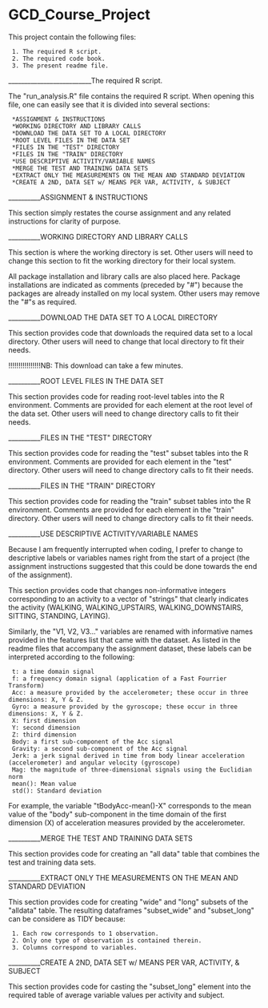# GCD_Course_Project

This project contain the following files:

     1. The required R script.
     2. The required code book.
     3. The present readme file.
     
__________________________The required R script. 

The "run_analysis.R" file contains the required R script. When opening this file, one can easily see that it is divided into several sections:

     *ASSIGNMENT & INSTRUCTIONS
     *WORKING DIRECTORY AND LIBRARY CALLS
     *DOWNLOAD THE DATA SET TO A LOCAL DIRECTORY
     *ROOT LEVEL FILES IN THE DATA SET
     *FILES IN THE "TEST" DIRECTORY
     *FILES IN THE "TRAIN" DIRECTORY
     *USE DESCRIPTIVE ACTIVITY/VARIABLE NAMES
     *MERGE THE TEST AND TRAINING DATA SETS
     *EXTRACT ONLY THE MEASUREMENTS ON THE MEAN AND STANDARD DEVIATION
     *CREATE A 2ND, DATA SET w/ MEANS PER VAR, ACTIVITY, & SUBJECT
     
__________ASSIGNMENT & INSTRUCTIONS
    
This section simply restates the course assignment and any related instructions for clarity of purpose.

__________WORKING DIRECTORY AND LIBRARY CALLS
    
This section is where the working directory is set.  Other users will need to change this section to fit the working directory for their local system.

All package installation and library calls are also placed here.  Package installations are indicated as comments (preceded by "#") because the packages are already installed on my local system.  Other users may remove the "#"s as required.

__________DOWNLOAD THE DATA SET TO A LOCAL DIRECTORY

This section provides code that downloads the required data set to a local directory.  Other users will need to change that local directory to fit their needs.

!!!!!!!!!!!!!!!!NB: This download can take a few minutes.

__________ROOT LEVEL FILES IN THE DATA SET

This section provides code for reading root-level tables into the R environment. Comments are provided for each element at the root level of the data set. Other users will need to change directory calls to fit their needs.

__________FILES IN THE "TEST" DIRECTORY

This section provides code for reading the "test" subset tables into the R environment. Comments are provided for each element in the "test" directory. Other users will need to change directory calls to fit their needs.

__________FILES IN THE "TRAIN" DIRECTORY

This section provides code for reading the "train" subset tables into the R environment. Comments are provided for each element in the "train" directory. Other users will need to change directory calls to fit their needs.

__________USE DESCRIPTIVE ACTIVITY/VARIABLE NAMES

Because I am frequently interrupted when coding, I prefer to change to descriptive labels or variables names right from the start of a project (the assignment instructions suggested that this could be done towards the end of the assignment). 

This section provides code that changes non-informative integers corresponding to an activity to a vector of "strings" that clearly indicates the activity (WALKING, WALKING_UPSTAIRS, WALKING_DOWNSTAIRS, SITTING, STANDING, LAYING). 

Similarly, the "V1, V2, V3..." variables are renamed with informative names provided in the features list that came with the dataset. As listed in the readme files that accompany the assignment dataset, these labels can be interpreted according to the following:

     t: a time domain signal
     f: a frequency domain signal (application of a Fast Fourrier Transform)
     Acc: a measure provided by the accelerometer; these occur in three dimensions: X, Y & Z.
     Gyro: a measure provided by the gyroscope; these occur in three dimensions: X, Y & Z.
     X: first dimension
     Y: second dimension
     Z: third dimension
     Body: a first sub-component of the Acc signal
     Gravity: a second sub-component of the Acc signal
     Jerk: a jerk signal derived in time from body linear acceleration (accelerometer) and angular velocity (gyroscope)
     Mag: the magnitude of three-dimensional signals using the Euclidian norm
     mean(): Mean value
     std(): Standard deviation
     
For example, the variable "tBodyAcc-mean()-X" corresponds to the mean value of the "body" sub-component in the time domain of the first dimension (X) of acceleration measures provided by the accelerometer.

__________MERGE THE TEST AND TRAINING DATA SETS

This section provides code for creating an "all data" table that combines the test and training data sets.

__________EXTRACT ONLY THE MEASUREMENTS ON THE MEAN AND STANDARD DEVIATION

This section provides code for creating "wide" and "long" subsets of the "alldata" table. The resulting dataframes "subset_wide" and "subset_long" can be considere as TIDY because:

     1. Each row corresponds to 1 observation.
     2. Only one type of observation is contained therein.
     3. Columns correspond to variables.
     
__________CREATE A 2ND, DATA SET w/ MEANS PER VAR, ACTIVITY, & SUBJECT

This section provides code for casting the "subset_long" element into the required table of average variable values per activity and subject.
